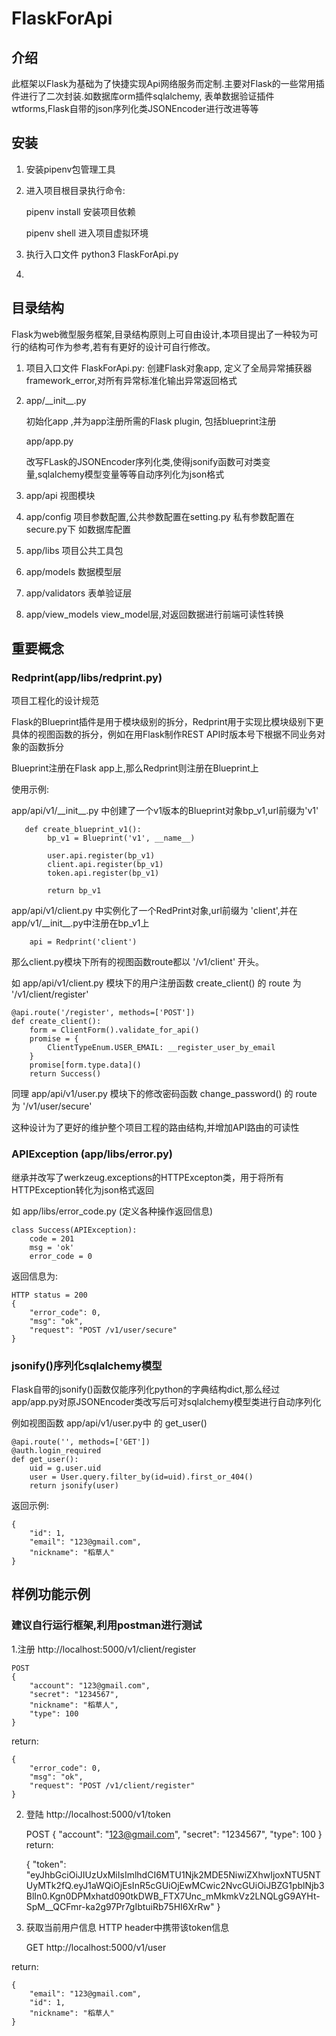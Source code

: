 # FlaskForApi

## 介绍
此框架以Flask为基础为了快捷实现Api网络服务而定制.主要对Flask的一些常用插件进行了二次封装.如数据库orm插件sqlalchemy,
表单数据验证插件wtforms,Flask自带的json序列化类JSONEncoder进行改进等等

## 安装

1. 安装pipenv包管理工具
2. 进入项目根目录执行命令:
    
    pipenv install  安装项目依赖
    
    pipenv shell    进入项目虚拟环境
3. 执行入口文件 python3 FlaskForApi.py
4. 
    
## 目录结构
Flask为web微型服务框架,目录结构原则上可自由设计,本项目提出了一种较为可行的结构可作为参考,若有有更好的设计可自行修改。

1. 项目入口文件 FlaskForApi.py:
    创建Flask对象app, 定义了全局异常捕获器framework_error,对所有异常标准化输出异常返回格式 
2. app/\_\_init\_\_.py
    
    初始化app ,并为app注册所需的Flask plugin, 包括blueprint注册
    
   app/app.py
   
    改写FLask的JSONEncoder序列化类,使得jsonify函数可对类变量,sqlalchemy模型变量等等自动序列化为json格式
   
3. app/api  视图模块
4. app/config   项目参数配置,公共参数配置在setting.py 私有参数配置在secure.py下 如数据库配置
5. app/libs  项目公共工具包
6. app/models  数据模型层
7. app/validators 表单验证层
8. app/view_models view_model层,对返回数据进行前端可读性转换


## 重要概念
### Redprint(app/libs/redprint.py)  

项目工程化的设计规范
   
   Flask的Blueprint插件是用于模块级别的拆分，Redprint用于实现比模块级别下更具体的视图函数的拆分，例如在用Flask制作REST API时版本号下根据不同业务对象的函数拆分
   
   Blueprint注册在Flask app上,那么Redprint则注册在Blueprint上
   
   使用示例:
   
   app/api/v1/\_\_init\_\_.py 中创建了一个v1版本的Blueprint对象bp_v1,url前缀为'v1'
   
   
   
       def create_blueprint_v1():
            bp_v1 = Blueprint('v1', __name__)
        
            user.api.register(bp_v1)
            client.api.register(bp_v1)
            token.api.register(bp_v1)
        
            return bp_v1
   
   app/api/v1/client.py 中实例化了一个RedPrint对象,url前缀为 'client',并在app/v1/\_\_init\_\_.py中注册在bp_v1上
   

        api = Redprint('client')
        
   
   那么client.py模块下所有的视图函数route都以 '/v1/client' 开头。
   
   如 app/api/v1/client.py 模块下的用户注册函数 create_client() 的 route 为 '/v1/client/register'
   
   
    @api.route('/register', methods=['POST'])
    def create_client():
        form = ClientForm().validate_for_api()
        promise = {
            ClientTypeEnum.USER_EMAIL: __register_user_by_email
        }
        promise[form.type.data]()
        return Success()
   
   同理 app/api/v1/user.py 模块下的修改密码函数 change_password() 的 route 为 '/v1/user/secure'
   
   这种设计为了更好的维护整个项目工程的路由结构,并增加API路由的可读性

### APIException (app/libs/error.py)   
继承并改写了werkzeug.exceptions的HTTPExcepton类，用于将所有HTTPException转化为json格式返回

如 app/libs/error_code.py (定义各种操作返回信息)
    
    class Success(APIException):
        code = 201
        msg = 'ok'
        error_code = 0
        
返回信息为:

    HTTP status = 200
    {
        "error_code": 0,
        "msg": "ok",
        "request": "POST /v1/user/secure"
    }

### jsonify()序列化sqlalchemy模型
Flask自带的jsonify()函数仅能序列化python的字典结构dict,那么经过app/app.py对原JSONEncoder类改写后可对sqlalchemy模型类进行自动序列化


例如视图函数 app/api/v1/user.py中 的 get_user()


    @api.route('', methods=['GET'])
    @auth.login_required
    def get_user():
        uid = g.user.uid
        user = User.query.filter_by(id=uid).first_or_404()
        return jsonify(user)
        
返回示例:
    
    
    {
        "id": 1,   
        "email": "123@gmail.com",
        "nickname": "稻草人"
    }

## 样例功能示例
### 建议自行运行框架,利用postman进行测试

1.注册 http://localhost:5000/v1/client/register 

    POST
    {
        "account": "123@gmail.com",
        "secret": "1234567",
        "nickname": "稻草人",
        "type": 100
    }
    
return:

    {
        "error_code": 0,
        "msg": "ok",
        "request": "POST /v1/client/register"
    }
    

2. 登陆 http://localhost:5000/v1/token

    
    POST
    {
        "account": "123@gmail.com",
        "secret": "1234567",
        "type": 100
    }
return:

    {
        "token": "eyJhbGciOiJIUzUxMiIsImlhdCI6MTU1Njk2MDE5NiwiZXhwIjoxNTU5NTUyMTk2fQ.eyJ1aWQiOjEsInR5cGUiOjEwMCwic2NvcGUiOiJBZG1pblNjb3BlIn0.Kgn0DPMxhatd090tkDWB_FTX7Unc_mMkmkVz2LNQLgG9AYHt-SpM__QCFmr-ka2g97Pr7gIbtuiRb75HI6XrRw"
    }
3. 获取当前用户信息 HTTP header中携带该token信息
    
    
    GET http://localhost:5000/v1/user
    
return:
    
    {
        "email": "123@gmail.com",
        "id": 1,
        "nickname": "稻草人"
    }
    
    
    
   
   

